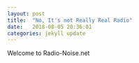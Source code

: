 ```yaml
---
layout: post
title:  "No, It's not Really Real Radio"
date:   2018-08-05 20:36:01
categories: jekyll update
---
```


Welcome to Radio-Noise.net